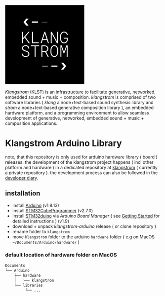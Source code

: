 <img src="./assets/KLST--app-icon.png" alt="KLST--app-icon" width="256"/>

*Klangstrom* (KLST) is an infrastructure to facilitate generative, networked, embedded sound + music + composition. *klangstrom* is comprised of two software libraries ( *klang* a node+text-based sound synthesis library and *strom* a node+text-based generative composition library ), an embedded hardware platform, and a programming environment to allow seamless development of generative, networked, embedded sound + music + composition applications.

# Klangstrom Arduino Library

note, that this repository is only used for arduino hardware library ( board ) releases. the development of the klangstrom project happens ( incl other platform and hardware ) in a dedicated repository at [klangstrom](https://github.com/interaktion-und-raum/klangstrom/) ( currently a private repository ). the development process can also be followed in the [developer diary](https://klangstrom.dennisppaul.de).

## installation

- install [Arduino](https://www.arduino.cc/en/software) (v1.8.13)
- install [STM32CubeProgrammer](https://www.st.com/en/development-tools/stm32cubeprog.html) (v2.7.0)
- install [STM32duino](https://github.com/stm32duino) via *Arduino Board Manager* ( see [Getting Started](https://github.com/stm32duino/Arduino_Core_STM32#getting-started) for detailed instructions ) (v1.9)
- download + unpack *klangstrom-arduino* release ( or clone repository )
- rename folder to `klangstrom`
- move `klangstrom` folder to the arduino `hardware` folder ( e.g on MacOS `~/Documents/Arduino/hardware/` )

### default location of hardware folder on MacOS

    Documents
    └── Arduino
        ├── hardware
        │   └── klangstrom
        └── libraries
             └── ...
